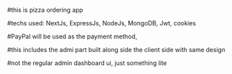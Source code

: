 #this is pizza ordering app

#techs used: NextJs, ExpressJs, NodeJs, MongoDB, Jwt, cookies

#PayPal will be used as the payment method,

#this includes the admi part built along side the client side with same design

#not the regular admin dashboard ui, just something lite